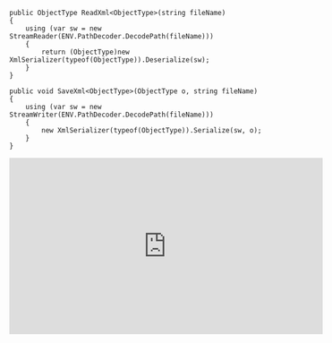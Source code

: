 ```csdiff
public ObjectType ReadXml<ObjectType>(string fileName)
{
    using (var sw = new StreamReader(ENV.PathDecoder.DecodePath(fileName)))
    {
        return (ObjectType)new XmlSerializer(typeof(ObjectType)).Deserialize(sw);
    }
}

public void SaveXml<ObjectType>(ObjectType o, string fileName)
{
    using (var sw = new StreamWriter(ENV.PathDecoder.DecodePath(fileName)))
    {
        new XmlSerializer(typeof(ObjectType)).Serialize(sw, o);
    }
}
```

<iframe width="560" height="315" src="https://www.youtube.com/embed/4tTUv4lPYnw?list=PL1DEQjXG2xnIpyKeZmM66PL2bbuUyhyNE" frameborder="0" allowfullscreen></iframe>